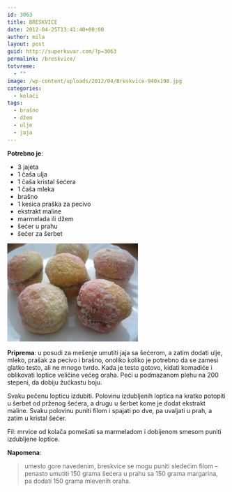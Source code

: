 ```yaml
---
id: 3063
title: BRESKVICE
date: 2012-04-25T13:41:40+00:00
author: mila
layout: post
guid: http://superkuvar.com/?p=3063
permalink: /breskvice/
totvreme:
  - ""
image: /wp-content/uploads/2012/04/Breskvice-940x198.jpg
categories:
  - kolači
tags:
  - brašno
  - džem
  - ulje
  - jaja
---
```

**Potrebno je**:

  * 3 jajeta
  * 1 čaša ulja
  * 1 čaša kristal šećera
  * 1 čaša mleka
  * brašno
  * 1 kesica praška za pecivo
  * ekstrakt maline
  * marmelada ili džem
  * šećer u prahu
  * šećer za šerbet

<img class="alignnone size-medium wp-image-3064" title="Breskvice" src="/wp-content/uploads/2012/04/Breskvice-300x225.jpg" alt="" width="300" height="225" /> 

**Priprema**: u posudi za mešenje umutiti jaja sa šećerom, a zatim dodati ulje, mleko, prašak za pecivo i brašno, onoliko koliko je potrebno da se zamesi glatko testo, ali ne mnogo tvrdo. Kada je testo gotovo, kidati komadiće i oblikovati loptice veličine većeg oraha. Peći u podmazanom plehu na 200 stepeni, da dobiju žućkastu boju.

Svaku pečenu lopticu izdubiti. Polovinu izdubljenih loptica na kratko potopiti u šerbet od prženog šećera, a drugu u šerbet kome je dodat ekstrakt maline. Svaku polovinu puniti filom i spajati po dve, pa uvaljati u prah, a zatim u kristal šećer.

Fil: mrvice od kolača pomešati sa marmeladom i dobijenom smesom puniti izdubljene loptice.

**Napomena**: 
> umesto gore navedenim, breskvice se mogu puniti sledećim filom &#8211; penasto umutiti 150 grama šećera u prahu sa 150 grama margarina, pa dodati 150 grama mlevenih oraha.